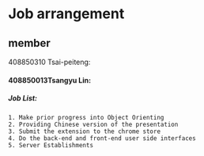 # Job arrangement
## member
408850310 Tsai-peiteng:


#### 408850013Tsangyu Lin:  
  ##### Job List:  
    1. Make prior progress into Object Orienting  
    2. Providing Chinese version of the presentation  
    3. Submit the extension to the chrome store  
    4. Do the back-end and front-end user side interfaces  
    5. Server Establishments  

